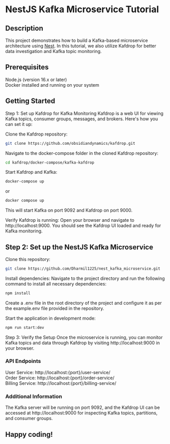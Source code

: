 <h1>NestJS Kafka Microservice Tutorial</h1>
  <!--[![Backers on Open Collective](https://opencollective.com/nest/backers/badge.svg)](https://opencollective.com/nest#backer)
  [![Sponsors on Open Collective](https://opencollective.com/nest/sponsors/badge.svg)](https://opencollective.com/nest#sponsor)-->

## Description

This project demonstrates how to build a Kafka-based microservice architecture using [Nest](https://github.com/nestjs/nest). In this tutorial, we also utilize Kafdrop for better data investigation and Kafka topic monitoring.

## Prerequisites

Node.js (version 16.x or later) </br>
Docker installed and running on your system

## Getting Started

Step 1: Set up Kafdrop for Kafka Monitoring
Kafdrop is a web UI for viewing Kafka topics, consumer groups, messages, and brokers. Here's how you can set it up:

Clone the Kafdrop repository:

```bash
git clone https://github.com/obsidiandynamics/kafdrop.git
```

Navigate to the docker-compose folder in the cloned Kafdrop repository:

```bash
cd kafdrop/docker-compose/kafka-kafdrop
```

Start Kafdrop and Kafka:

```bash
docker-compose up
```
or
```bash
docker compose up
```

This will start Kafka on port 9092 and Kafdrop on port 9000.

Verify Kafdrop is running:
Open your browser and navigate to http://localhost:9000. You should see the Kafdrop UI loaded and ready for Kafka monitoring.

## Step 2: Set up the NestJS Kafka Microservice

Clone this repository:

```bash
git clone https://github.com/Dharmil1225/nest_kafka_microservice.git
```

Install dependencies: Navigate to the project directory and run the following command to install all necessary dependencies:

```bash
npm install
```

Create a .env file in the root directory of the project and configure it as per the example.env file provided in the repository.

Start the application in development mode:

```bash
npm run start:dev
```

Step 3: Verify the Setup
Once the microservice is running, you can monitor Kafka topics and data through Kafdrop by visiting http://localhost:9000 in your browser.

<h3>API Endpoints</h3>

User Service: http://localhost:{port}/user-service/ </br>
Order Service: http://localhost:{port}/order-service/ </br>
Billing Service: http://localhost:{port}/billing-service/ </br>

<h3>Additional Information</h3>
The Kafka server will be running on port 9092, and the Kafdrop UI can be accessed at http://localhost:9000 for inspecting Kafka topics, partitions, and consumer groups.


## Happy coding!
